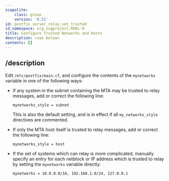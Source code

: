 ```yaml
---
scapolite:
    class: group
    version: '0.51'
id: postfix_server_relay_set_trusted
id_namespace: org.ssgproject.RHEL-8
title: Configure Trusted Networks and Hosts
description: <see below>
contents: []
---
```



## /description

Edit
`/etc/postfix/main.cf`, and configure the contents of the `mynetworks`
variable in one of the following ways:

-   If any system in the subnet containing the MTA may be trusted to
    relay messages, add or correct the following line:

        mynetworks_style = subnet

    This is also the default setting, and is in effect if all
    `my_networks_style` directives are commented.

-   If only the MTA host itself is trusted to relay messages, add or
    correct the following line:

        mynetworks_style = host

-   If the set of systems which can relay is more complicated, manually
    specify an entry for each netblock or IP address which is trusted to
    relay by setting the `mynetworks` variable directly:

        mynetworks = 10.0.0.0/16, 192.168.1.0/24, 127.0.0.1
